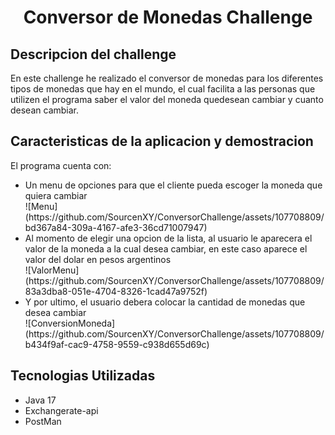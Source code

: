 <h1 align="center">Conversor de Monedas Challenge</h1>

## Descripcion del challenge

<p>En este challenge he realizado el conversor de monedas para los diferentes tipos de monedas que hay en el mundo, el cual facilita a las personas que utilizen el programa saber el valor del moneda quedesean cambiar y cuanto desean cambiar.</p>

## Caracteristicas de la aplicacion y demostracion
<p>El programa cuenta con: </p>
<ul>
  <li>Un menu de opciones para que el cliente pueda escoger la moneda que quiera cambiar</li>
  ![Menu](https://github.com/SourcenXY/ConversorChallenge/assets/107708809/bd367a84-309a-4167-afe3-36cd71007947)
  <li>Al momento de elegir una opcion de la lista, al usuario le aparecera el valor de la moneda a la cual desea cambiar, en este caso aparece el valor del dolar en pesos argentinos</li>
  ![ValorMenu](https://github.com/SourcenXY/ConversorChallenge/assets/107708809/83a3dba8-051e-4704-8326-1cad47a9752f)
  <li>Y por ultimo, el usuario debera colocar la cantidad de monedas que desea cambiar</li>
  ![ConversionMoneda](https://github.com/SourcenXY/ConversorChallenge/assets/107708809/b434f9af-cac9-4758-9559-c938d655d69c)
</ul>

## Tecnologias Utilizadas
<ul>
  <li>Java 17</li>
  <li>Exchangerate-api</li>
  <li>PostMan</li>
</ul>

